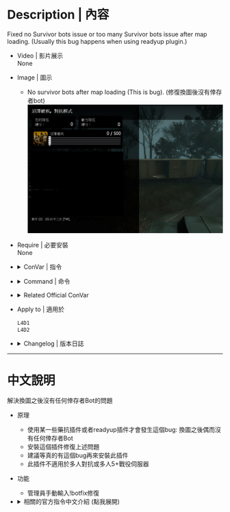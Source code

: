 # Description | 內容
Fixed no Survivor bots issue or too many Survivor bots issue after map loading.
(Usually this bug happens when using readyup plugin.)

* Video | 影片展示
<br>None

* Image | 圖示
	* No survivor bots after map loading (This is bug). (修復換圖後沒有倖存者bot)
	<br/>![fix_botkick_1](image/fix_botkick_1.jpg)

* Require | 必要安裝
<br>None

* <details><summary>ConVar | 指令</summary>

	None
</details>

* <details><summary>Command | 命令</summary>

	* **Trying to fix wrong numbers of survivor bots in server. (Adm required: ADMFLAG_ROOT)**
		```php
		sm_botfix
		```
</details>

* <details><summary>Related Official ConVar</summary>

	```php
    // Max # of survivors
    sm_cvar survivor_limit 4
    ```
</details>   

* Apply to | 適用於
	```
	L4D1
	L4D2
	```

* <details><summary>Changelog | 版本日誌</summary>

	* v1.4 (2023-8-24)
		* Improve code

	* v1.3
		* Remake Code
</details>

- - - -
# 中文說明
解決換圖之後沒有任何倖存者Bot的問題

* 原理
    * 使用某一些藥抗插件或者readyup插件才會發生這個bug: 換圖之後偶而沒有任何倖存者Bot
	* 安裝這個插件修復上述問題
    * 建議等真的有這個bug再來安裝此插件
    * 此插件不適用於多人對抗或多人5+戰役伺服器
    
* 功能
    * 管理員手動輸入!botfix修復

* <details><summary>相關的官方指令中文介紹 (點我展開)</summary>

	```php
    // 倖存者最大數量限制
    sm_cvar survivor_limit 4
    ```
</details>    